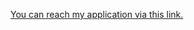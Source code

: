 [You can reach my application via this link.](https://aipuzzletask-28ahnu2hnbradce8efqb6e.streamlit.app/)
